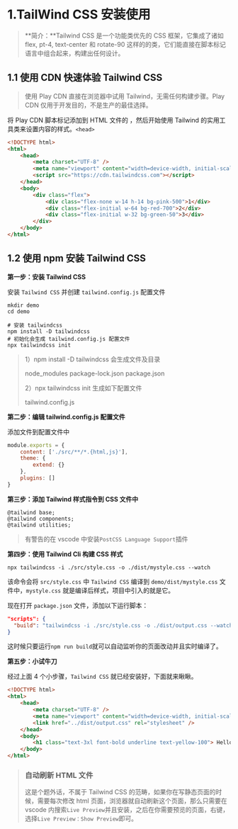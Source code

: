# 1.TailWind CSS 安装使用

> **简介：**Tailwind CSS 是一个功能类优先的 CSS 框架，它集成了诸如 flex, pt-4, text-center 和 rotate-90 这样的的类，它们能直接在脚本标记语言中组合起来，构建出任何设计。

## 1.1 使用 CDN 快速体验 Tailwind CSS

> 使用 Play CDN 直接在浏览器中试用 Tailwind，无需任何构建步骤。Play CDN 仅用于开发目的，不是生产的最佳选择。

将 Play CDN 脚本标记添加到 HTML 文件的 ，然后开始使用 Tailwind 的实用工具类来设置内容的样式。`<head>`

```html
<!DOCTYPE html>
<html>
	<head>
		<meta charset="UTF-8" />
		<meta name="viewport" content="width=device-width, initial-scale=1.0" />
		<script src="https://cdn.tailwindcss.com"></script>
	</head>
	<body>
		<div class="flex">
			<div class="flex-none w-14 h-14 bg-pink-500">1</div>
			<div class="flex-initial w-64 bg-red-700">2</div>
			<div class="flex-initial w-32 bg-green-50">3</div>
		</div>
	</body>
</html>
```

## 1.2 使用 npm 安装 Tailwind CSS

**第一步：安装 Tailwind CSS**

安装 `Tailwind CSS` 并创建 `tailwind.config.js` 配置文件

```shell
mkdir demo
cd demo

# 安装 tailwindcss
npm install -D tailwindcss
# 初始化会生成 tailwind.config.js 配置文件
npx tailwindcss init
```

> 1）npm install -D tailwindcss 会生成文件及目录
>
> node_modules package-lock.json package.json
>
> 2）npx tailwindcss init 生成如下配置文件
>
> tailwind.config.js

**第二步：编辑 tailwind.config.js 配置文件**

添加文件到配置文件中

```js
module.exports = {
	content: ['./src/**/*.{html,js}'],
	theme: {
		extend: {}
	},
	plugins: []
}
```

**第三步：添加 Tailwind 样式指令到 CSS 文件中**

```
@tailwind base;
@tailwind components;
@tailwind utilities;
```

> 有警告的在 vscode 中安装`PostCSS Language Support`插件

**第四步：使用 Tailwind Cli 构建 CSS 样式**

```shell
npx tailwindcss -i ./src/style.css -o ./dist/mystyle.css --watch
```

该命令会将 `src/style.css` 中 `Tailwind CSS` 编译到 `demo/dist/mystyle.css` 文件中，`mystyle.css` 就是编译后样式，项目中引入的就是它。

现在打开 `package.json` 文件，添加以下运行脚本：

```json
"scripts": {
  "build": "tailwindcss -i ./src/style.css -o ./dist/output.css --watch"
}
```

这时候只要运行`npm run build`就可以自动监听你的页面改动并且实时编译了。

**第五步：小试牛刀**

经过上面 4 个小步骤，`Tailwind CSS` 就已经安装好，下面就来瞅瞅。

```html
<!DOCTYPE html>
<html>
	<head>
		<meta charset="UTF-8" />
		<meta name="viewport" content="width=device-width, initial-scale=1.0" />
		<link href="../dist/output.css" rel="stylesheet" />
	</head>
	<body>
		<h1 class="text-3xl font-bold underline text-yellow-100"> Hello world! </h1>
	</body>
</html>
```

> ### 自动刷新 HTML 文件
>
> 这是个题外话，不属于 Tailwind CSS 的范畴，如果你在写静态页面的时候，需要每次修改 html 页面，浏览器就自动刷新这个页面，那么只需要在 vscode 内搜索`Live Preview`并且安装，之后在你需要预览的页面，右键，选择`Live Preview：Show Preview`即可。
